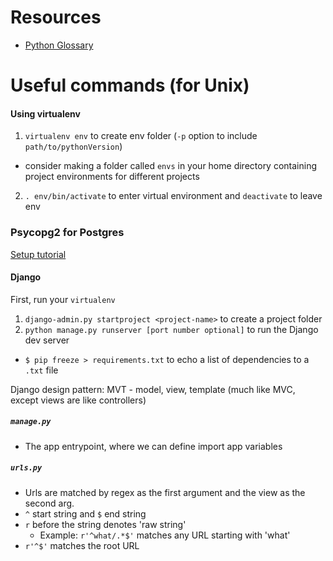 # Resources
- [Python Glossary](https://github.com/zacanger/doc/blob/master/python-glossary.md)


# Useful commands (for Unix)

#### Using virtualenv
1. `virtualenv env` to create env folder (`-p` option to include `path/to/pythonVersion`)
  - consider making a folder called `envs` in your home directory containing project environments for different projects
2. `. env/bin/activate` to enter virtual environment and `deactivate` to leave env

### Psycopg2 for Postgres
[Setup tutorial](https://wiki.postgresql.org/wiki/Psycopg2_Tutorial)

#### Django
First, run your `virtualenv`

1. `django-admin.py startproject <project-name>` to create a project folder
2. `python manage.py runserver [port number optional]` to run the Django dev server

- `$ pip freeze > requirements.txt` to echo a list of dependencies to a `.txt` file

Django design pattern: MVT - model, view, template (much like MVC, except views are like controllers)

##### `manage.py`
- The app entrypoint, where we can define import app variables

##### `urls.py`
- Urls are matched by regex as the first argument and the view as the second arg.
- `^` start string and `$` end string
- `r` before the string denotes 'raw string'
  - Example: `r'^what/.*$'` matches any URL starting with 'what'
- `r'^$'` matches the root URL

